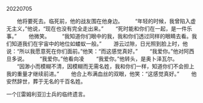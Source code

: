 20220705

　　他将要死去。临死前，他的战友围在他身边。
　　“年轻的时候，我曾陷入虚无主义，”他说，“现在也没有完全走出来。”
　　“死时能和你们在一起，是一件乐事。”
　　他微笑。
　　“我知道你们眼中的我，我和你们透过同样的眼睛去看。我们知道我们在宇宙中的地位如蝼蚁一般。”
　　游云过隙，日光照到脸上时，他说：“所以我愿意死在你们面前。”他笑：“而这感觉真好。”
　　“我爱你。”他对阿西旦多说。
　　“我爱你。”他看向凌
　　“我爱你。”他转头，是奥卜泽瓦尔。
　　“因渺小而模糊不清，因模糊而无需名姓，我和你们一样，知道你们不会担上我的重量才继续前进。”
　　他合上布满血丝的双眼，他笑：“这感觉真好。”
　　他安然辞世，葬于无名的千百名姓。


一个[[雷姆利亚]]士兵的临终遗言。
